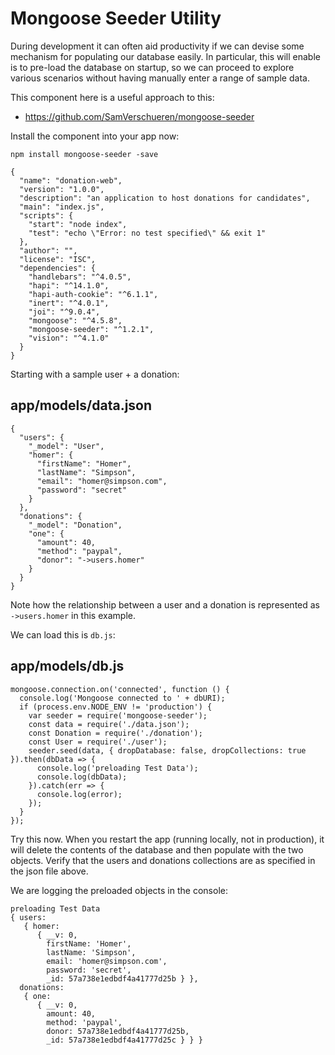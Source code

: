 # Mongoose Seeder Utility

During development it can often aid productivity if we can devise some mechanism for populating our database easily. In particular, this will enable is to pre-load the database on startup, so we can proceed to explore various scenarios without having manually enter a range of sample data.

This component here is a useful approach to this:

- <https://github.com/SamVerschueren/mongoose-seeder>

Install the component into your app now:

~~~
npm install mongoose-seeder -save
~~~

~~~
{
  "name": "donation-web",
  "version": "1.0.0",
  "description": "an application to host donations for candidates",
  "main": "index.js",
  "scripts": {
    "start": "node index",
    "test": "echo \"Error: no test specified\" && exit 1"
  },
  "author": "",
  "license": "ISC",
  "dependencies": {
    "handlebars": "^4.0.5",
    "hapi": "^14.1.0",
    "hapi-auth-cookie": "^6.1.1",
    "inert": "^4.0.1",
    "joi": "^9.0.4",
    "mongoose": "^4.5.8",
    "mongoose-seeder": "^1.2.1",
    "vision": "^4.1.0"
  }
}
~~~


Starting with a sample user + a donation:

## app/models/data.json

~~~
{
  "users": {
    "_model": "User",
    "homer": {
      "firstName": "Homer",
      "lastName": "Simpson",
      "email": "homer@simpson.com",
      "password": "secret"
    }
  },
  "donations": {
    "_model": "Donation",
    "one": {
      "amount": 40,
      "method": "paypal",
      "donor": "->users.homer"
    }
  }
}
~~~

Note how the relationship between a user and a donation is represented as `->users.homer` in this example.

We can load this is `db.js`:

## app/models/db.js

~~~
mongoose.connection.on('connected', function () {
  console.log('Mongoose connected to ' + dbURI);
  if (process.env.NODE_ENV != 'production') {
    var seeder = require('mongoose-seeder');
    const data = require('./data.json');
    const Donation = require('./donation');
    const User = require('./user');
    seeder.seed(data, { dropDatabase: false, dropCollections: true }).then(dbData => {
      console.log('preloading Test Data');
      console.log(dbData);
    }).catch(err => {
      console.log(error);
    });
  }
});
~~~

Try this now. When you restart the app (running locally, not in production), it will delete the contents of the database and then populate with the two objects. Verify that the users and donations collections are as specified in the json file above.

We are logging the preloaded objects in the console:

~~~
preloading Test Data
{ users: 
   { homer: 
      { __v: 0,
        firstName: 'Homer',
        lastName: 'Simpson',
        email: 'homer@simpson.com',
        password: 'secret',
        _id: 57a738e1edbdf4a41777d25b } },
  donations: 
   { one: 
      { __v: 0,
        amount: 40,
        method: 'paypal',
        donor: 57a738e1edbdf4a41777d25b,
        _id: 57a738e1edbdf4a41777d25c } } }
~~~
